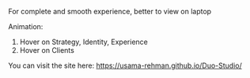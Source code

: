 For complete and smooth experience, better to view on laptop

Animation:
1. Hover on Strategy, Identity, Experience
2. Hover on Clients

You can visit the site here:
https://usama-rehman.github.io/Duo-Studio/
